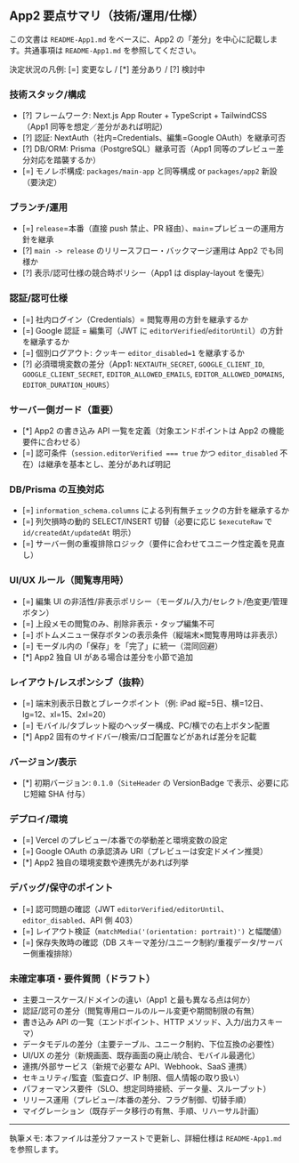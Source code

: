 ## App2 要点サマリ（技術/運用/仕様）

この文書は `README-App1.md` をベースに、App2 の「差分」を中心に記載します。共通事項は `README-App1.md` を参照してください。

決定状況の凡例: [=] 変更なし / [*] 差分あり / [?] 検討中

### 技術スタック/構成
- [?] フレームワーク: Next.js App Router + TypeScript + TailwindCSS（App1 同等を想定／差分があれば明記）
- [?] 認証: NextAuth（社内=Credentials、編集=Google OAuth）を継承可否
- [?] DB/ORM: Prisma（PostgreSQL）継承可否（App1 同等のプレビュー差分対応を踏襲するか）
- [=] モノレポ構成: `packages/main-app` と同等構成 or `packages/app2` 新設（要決定）

### ブランチ/運用
- [=] `release`=本番（直接 push 禁止、PR 経由）、`main`=プレビューの運用方針を継承
- [?] `main -> release` のリリースフロー・バックマージ運用は App2 でも同様か
- [?] 表示/認可仕様の競合時ポリシー（App1 は display-layout を優先）

### 認証/認可仕様
- [=] 社内ログイン（Credentials）= 閲覧専用の方針を継承するか
- [=] Google 認証 = 編集可（JWT に `editorVerified`/`editorUntil`）の方針を継承するか
- [=] 個別ログアウト: クッキー `editor_disabled=1` を継承するか
- [?] 必須環境変数の差分（App1: `NEXTAUTH_SECRET`, `GOOGLE_CLIENT_ID`, `GOOGLE_CLIENT_SECRET`, `EDITOR_ALLOWED_EMAILS`, `EDITOR_ALLOWED_DOMAINS`, `EDITOR_DURATION_HOURS`）

### サーバー側ガード（重要）
- [*] App2 の書き込み API 一覧を定義（対象エンドポイントは App2 の機能要件に合わせる）
- [=] 認可条件（`session.editorVerified === true` かつ `editor_disabled` 不在）は継承を基本とし、差分があれば明記

### DB/Prisma の互換対応
- [=] `information_schema.columns` による列有無チェックの方針を継承するか
- [=] 列欠損時の動的 SELECT/INSERT 切替（必要に応じ `$executeRaw` で `id/createdAt/updatedAt` 明示）
- [=] サーバー側の重複排除ロジック（要件に合わせてユニーク性定義を見直し）

### UI/UX ルール（閲覧専用時）
- [=] 編集 UI の非活性/非表示ポリシー（モーダル/入力/セレクト/色変更/管理ボタン）
- [=] 上段メモの閲覧のみ、削除非表示・タップ編集不可
- [=] ボトムメニュー保存ボタンの表示条件（縦端末×閲覧専用時は非表示）
- [=] モーダル内の「保存」を「完了」に統一（混同回避）
- [*] App2 独自 UI がある場合は差分を小節で追加

### レイアウト/レスポンシブ（抜粋）
- [=] 端末別表示日数とブレークポイント（例: iPad 縦=5日、横=12日、lg=12、xl=15、2xl=20）
- [=] モバイル/タブレット縦のヘッダー構成、PC/横での右上ボタン配置
- [*] App2 固有のサイドバー/検索/ロゴ配置などがあれば差分を記載

### バージョン/表示
- [*] 初期バージョン: `0.1.0`（`SiteHeader` の VersionBadge で表示、必要に応じ短縮 SHA 付与）

### デプロイ/環境
- [=] Vercel のプレビュー/本番での挙動差と環境変数の設定
- [=] Google OAuth の承認済み URI（プレビューは安定ドメイン推奨）
- [*] App2 独自の環境変数や連携先があれば列挙

### デバッグ/保守のポイント
- [=] 認可問題の確認（JWT `editorVerified/editorUntil`、`editor_disabled`、API 側 403）
- [=] レイアウト検証（`matchMedia('(orientation: portrait)')` と幅閾値）
- [=] 保存失敗時の確認（DB スキーマ差分/ユニーク制約/重複データ/サーバー側重複排除）

### 未確定事項・要件質問（ドラフト）
- 主要ユースケース/ドメインの違い（App1 と最も異なる点は何か）
- 認証/認可の差分（閲覧専用ロールのルール変更や期間制限の有無）
- 書き込み API の一覧（エンドポイント、HTTP メソッド、入力/出力スキーマ）
- データモデルの差分（主要テーブル、ユニーク制約、下位互換の必要性）
- UI/UX の差分（新規画面、既存画面の廃止/統合、モバイル最適化）
- 連携/外部サービス（新規で必要な API、Webhook、SaaS 連携）
- セキュリティ/監査（監査ログ、IP 制限、個人情報の取り扱い）
- パフォーマンス要件（SLO、想定同時接続、データ量、スループット）
- リリース運用（プレビュー/本番の差分、フラグ制御、切替手順）
- マイグレーション（既存データ移行の有無、手順、リハーサル計画）

---
執筆メモ: 本ファイルは差分ファーストで更新し、詳細仕様は `README-App1.md` を参照します。


